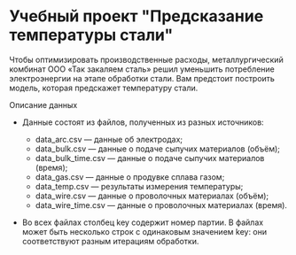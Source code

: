 # Учебный проект "Предсказание температуры стали"
Чтобы оптимизировать производственные расходы, металлургический комбинат ООО «Так закаляем сталь» решил уменьшить потребление электроэнергии на этапе обработки стали. Вам предстоит построить модель, которая предскажет температуру стали.

Описание данных
- Данные состоят из файлов, полученных из разных источников:

  - data_arc.csv — данные об электродах;
  - data_bulk.csv — данные о подаче сыпучих материалов (объём);
  - data_bulk_time.csv — данные о подаче сыпучих материалов (время);
  - data_gas.csv — данные о продувке сплава газом;
  - data_temp.csv — результаты измерения температуры;
  - data_wire.csv — данные о проволочных материалах (объём);
  - data_wire_time.csv — данные о проволочных материалах (время).
- Во всех файлах столбец key содержит номер партии. В файлах может быть несколько строк с одинаковым значением key: они соответствуют разным итерациям обработки.
